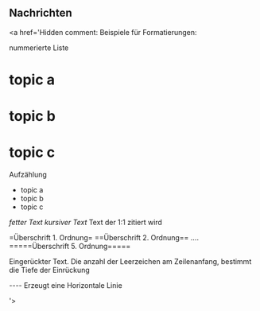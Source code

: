 ## Nachrichten ##


<a href='Hidden comment: 
Beispiele für Formatierungen:

nummerierte Liste
# topic a
# topic b
# topic c

Aufzählung
* topic a
* topic b
* topic c

*fetter Text* _kursiver Text_ Text der 1:1 zitiert wird

=Überschrift 1. Ordnung=
==Überschrift 2. Ordnung==
....
=====Überschrift 5. Ordnung=====

Eingerückter Text. Die anzahl der Leerzeichen am Zeilenanfang, bestimmt die Tiefe der Einrückung

----  Erzeugt eine Horizontale Linie

'></a>